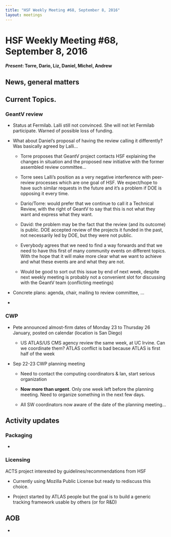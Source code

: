 ```yaml
---
title: "HSF Weekly Meeting #68, September 8, 2016"
layout: meetings
---
```


# HSF Weekly Meeting #68, September 8, 2016

#### _Present_: Torre, Dario, Liz, Daniel, Michel, Andrew

## News, general matters

## Current Topics.

### GeantV review

- Status at Fermilab. Lalli still not convinced. She will not let Fermilab
  participate. Warned of possible loss of funding.

- What about Daniel’s proposal of having the review calling it differently? Was
  basically agreed by Lalli…

  - Torre proposes that GeantV project contacts HSF explaining the changes in
    situation and the proposed new initiative with the former assembled review
    committee…

  - Torre sees Lalli’s position as a very negative interference with peer-review
    processes which are one goal of HSF. We expect/hope to have such similar
    requests in the future and it’s a problem if DOE is opposing it every time.

  - Dario/Torre: would prefer that we continue to call it a Technical Review,
    with the right of GeantV to say that this is not what they want and express
    what they want.

  - David: the problem may be the fact that the review (and its outcome) is
    public. DOE accepted review of the projects it funded in the past, not
    necessarily led by DOE, but they were not public.

  - Everybody agrees that we need to find a way forwards and that we need to
    have this first of many community events on different topics. With the hope
    that it will make more clear what we want to achieve and what these events
    are and what they are not.

  - Would be good to sort out this issue by end of next week, despite next
    weekly meeting is probably not a convenient slot for discussing with the
    GeantV team (conflicting meetings)

- Concrete plans: agenda, chair, mailing to review committee, …

-

### CWP

- Pete announced almost-firm dates of Monday 23 to Thursday 26 January, posted
  on calendar (location is San Diego)

  - US ATLAS/US CMS agency review the same week, at UC Irvine. Can we coordinate
    them? ATLAS conflict is bad because ATLAS is first half of the week

- Sep 22-23 CWP planning meeting

  - Need to contact the computing coordinators & Ian, start serious organization

  - **Now more than urgent**. Only one week left before the planning meeting.
    Need to organize something in the next few days.

  - All SW coordinators now aware of the date of the planning meeting…

## Activity updates

### Packaging

-

### Licensing

ACTS project interested by guidelines/recommendations from HSF

- Currently using Mozilla Public License but ready to rediscuss this choice.

- Project started by ATLAS people but the goal is to build a generic tracking
  framework usable by others (or for R&D)

## AOB

-

